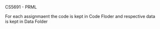 CS5691 - PRML

For each assignmaent the code is kept in Code Floder and respective data is kept in Data Folder

